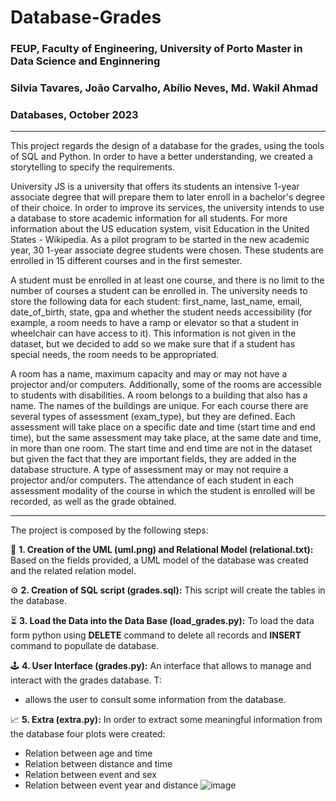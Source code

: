 # Database-Grades
### FEUP, Faculty of Engineering, University of Porto Master in Data Science and Enginnering 
### Silvia Tavares, João Carvalho, Abílio Neves, Md. Wakil Ahmad
### Databases, October 2023
---
This project regards the design of a database for the grades, using the tools of SQL and Python. In order to have a better understanding, we created a storytelling to specify the requirements.

University JS is a university that offers its students an intensive 1-year associate degree that will prepare them to later enroll in a bachelor's degree of their choice. In order to improve its services, the university intends to use a database to store academic information for all students. For more information about the US education system, visit Education in the United States - Wikipedia.
As a pilot program to be started in the new academic year, 30 1-year associate degree students were chosen. These students are enrolled in 15 different courses and in the first semester.

A student must be enrolled in at least one course, and there is no limit to the number of courses a student can be enrolled in.
The university needs to store the following data for each student: first_name, last_name, email, date_of_birth, state, gpa and whether the student needs accessibility (for example, a room needs to have a ramp or elevator so that a student in wheelchair can have access to it). This information is not given in the dataset, but we decided to add so we make sure that if a student has special needs, the room needs to be appropriated.

A room has a name, maximum capacity and may or may not have a projector and/or computers. Additionally, some of the rooms are accessible to students with disabilities. A room belongs to a building that also has a name. The names of the buildings are unique.
For each course there are several types of assessment (exam_type), but they are defined. Each assessment will take place on a specific date and time (start time and end time), but the same assessment may take place, at the same date and time, in more than one room. The start time and end time are not in the dataset but given the fact that they are important fields, they are added in the database structure. A type of assessment may or may not require a projector and/or computers. The attendance of each student in each assessment modality of the course in which the student is enrolled will be recorded, as well as the grade obtained.

---
The project is composed by the following steps:

:dart:  **1. Creation of the UML (uml.png) and Relational Model (relational.txt):**
Based on the fields provided, a UML model of the database was created and the related relation model. 


:gear:  **2. Creation of SQL script (grades.sql):**
This script will create the tables in the database.


:hourglass_flowing_sand:  **3. Load the Data into the Data Base (load_grades.py):**
To load the data form python using **DELETE** command to delete all records and **INSERT** command to popullate de database.

:joystick:  **4. User Interface (grades.py):**
An interface that allows to manage and interact with the grades database. T:

- allows the user to consult some information from the database.

:chart_with_upwards_trend:  **5. Extra (extra.py):**
In order to extract some meaningful information from the database four plots were created:

- Relation between age and time
- Relation between distance and time
- Relation between event and sex
- Relation between event year and distance
![image](https://github.com/silviatvares/Database-Grades/assets/116115008/591397e4-755b-4ffb-ad25-325d2c7f507e)
